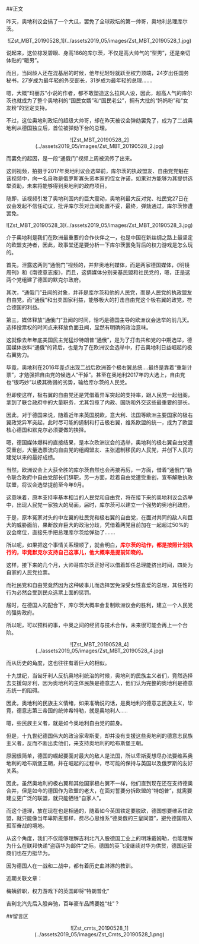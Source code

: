 ##正文

昨天，奥地利议会搞了一个大瓜，罢免了全球政坛的第一帅哥，奥地利总理库尔茨。

 <div align="center">![Zst_MBT_20190528_1](../assets2019_05/images/Zst_MBT_20190528_1.jpg)</div>

说起来，这位棕发碧眼、身高186的库尔茨，不仅是高大帅气的“型男”，还是亲切体贴的“暖男”。

而且，当同龄人还在混基层的时候，他年纪轻轻就跃至权力顶端，24岁出任国务秘书，27岁成为最年轻的外交部长，31岁成为最年轻的总理.......

嗯，大概“玛丽苏”小说的作者，都不敢塑造这么拉风人设，因此，超高人气的库尔茨也就成为了整个奥地利的“国民女婿”和“国民老公”，拥有大批的“妈妈粉”和“女友粉”的坚定支持。

不过，这位奥地利政坛的超级大帅哥，却在昨天被议会弹劾罢免了，成为了二战奥地利从德国独立后，首位被弹劾下台的总理。

 <div align="center">![Zst_MBT_20190528_2](../assets2019_05/images/Zst_MBT_20190528_2.jpg)</div>

而罢免的起因，是一段“通俄门”视频上周被流传了出来。

这则视频，拍摄于2017年奥地利议会选举前，库尔茨的执政盟友、自由党党魁在该视频中，向一名自称是俄罗斯寡头资本家的侄女许诺，如果对方能够为其提供选举资助，未来将能够得到奥地利的政府项目。

随即，该视频引发了奥地利国内的巨大震动，奥地利最大反对党、社民党27日在议会发起不信任动议，批评库尔茨对丑闻处置不妥，最终，弹劾通过，库尔茨惨遭罢免。

 <div align="center">![Zst_MBT_20190528_3](../assets2019_05/images/Zst_MBT_20190528_3.jpg)</div>

介于奥地利是我们在欧洲最重要的合作伙伴之一，也是中国在新丝绸之路上最坚定的欧盟支持者，因此，政事堂还是要分析一下库尔茨罢免背后的权力游戏是怎么玩的。

首先，泄露这两则“通俄门”视频的，并非奥地利媒体，而是两家德国媒体，《明镜周刊》和《南德意志报》，而且，这俩媒体分别亲基民盟和社民党的，嗯，正是这两个党组建了德国的默克尔政府。

其次，“通俄门”丑闻的对象，并非是库尔茨和他的人民党，而是人民党的执政盟友自由党。而“通俄”和出卖国家利益，能够极大的打击自由党这个极右翼的政党，符合德国的利益。

第三，媒体释放“通俄门”丑闻的时间，恰巧是德国主导的欧洲议会选举的前几天。选择投票权的时间点来释放负面丑闻，显然有明确的政治意味。

这就像去年年底美国民主党猛炒特朗普“通俄”，是为了打击共和党的中期选举，德国媒体放料“通俄”的背后，也是为了在欧洲议会选举中，打击奥地利日益崛起的极右翼势力。

毕竟，奥地利在2016年差点出现二战后欧洲首个极右翼总统....最终是靠着“重新计票”，才勉强把自由党的候选人“干掉”。甚至在奥地利2017年的大选上，自由党也“很巧妙”以极其微弱的劣势，输给库尔茨的人民党。

但即使这样，极右翼的自由党还是凭借着异军突起的支持率，跟人民党一起组阁，拿到了联合政府中的大量职务，尤其包揽了内政、国防和外交这些最重要的部长。

因此，对于德国来说，随着近年来英国脱欧，意大利、法国等欧洲主要国家的极右翼政党异军突起，此时尽可能的遏制和打击极右翼，维系欧盟的统一，成为了欧盟核心德国和默克尔必须要做的抉择。

嗯，德国媒体爆料的直接结果，是本次欧洲议会的选举，奥地利的极右翼自由党遭受重创，大量选票流向自由党的组阁盟友、主张遏制移民的人民党，并创下人民的建党以来的最好成绩。

当然，欧洲议会上大获全胜的库尔茨自然也会再接再厉，一方面，借着“通俄门”勒令联合政府中自由党部长们辞职，另一方面，趁着自由党遭受重创，宣布解散执政联盟，将议会选举提前至今年9月。

这意味着，原本支持率基本相当的人民党和自由党，将在接下来的奥地利议会选举中，出现人民党一家独大的局面，届时，库尔茨可以建立一个强势的奥地利政府。

于是，原本冤家对头的中左翼的社民党和极右翼的自由党，在面对共同的敌人和巨大的威胁面前，果断放弃巨大的政治分歧，凭借着两党目前加在一起超过50%的议会席位，直接先手把总理库尔茨给弹劾了.......

所以呢，如果把这个事情关系理顺了，就会明白，<font color="red">**库尔茨的动作，都是按照计划执行的，毕竟默克尔支持自己这事儿，他大概率是提前知晓的。**</font>

这样，接下来的几个月，大帅哥库尔茨正好可以借着卸任总理能挤出时间，四处为自家的人民党拉票。

而社民党和自由党竟然因为这种破事儿而选择罢免深受女性喜爱的总理，其任性的行为必然会受到民众选票上面的惩罚。

届时，在德国人的配合下，库尔茨大概率会复制欧洲议会的胜利，建立一个人民党的强势政府。

所以呢，可以预料的事，中奥之间的经贸与技术合作，未来很可能会再上一个台阶。

 <div align="center">![Zst_MBT_20190528_4](../assets2019_05/images/Zst_MBT_20190528_4.jpg)</div>

而从历史的角度，这也往往有着巨大的相似。

十九世纪，当匈牙利人反抗奥地利统治的时候，奥地利的民族主义者们，竟然选择去支援匈牙利，因为奥地利的主体民族是德意志人，他们认为完整的奥地利是德意志统一的阻碍。

因此，奥地利的民族主义情绪，如果准确说的话，是奥地利的德意志民族主义，毕竟，德意志第三帝国的统帅希特勒，就是奥地利人.....

嗯，些民族主义者，就是如今奥地利自由党的前身。

但是，十九世纪德国伟大的政治家卑斯麦，却并没有支援这些奥地利的德意志民族主义者，反而不断出卖他们，来支持奥地利的哈布斯堡王朝。

原因很简单，德国的崛起要面对最大的敌人是法国，所以卑斯麦想尽办法要维系奥地利的哈布斯堡王朝，并在崛起的过程中，尽可能的保持与英国以及俄罗斯的友好关系。

因此，虽然奥地利的极右翼和其他国家极右翼不一样，他们直到现在还在支持德奥合并，但是如今的德国作为欧盟的老大，在面对誓要分拆欧盟的“特朗普”，就需要建立更广泛的联盟，就只能牺牲“自家人”。

而这个道理，放在现在也是相通的，随着如今英国铁定要脱欧，德国想要维系住欧盟，就只能像当年卑斯麦那样，费尽心思维系“德奥俄的三皇同盟”，避免德国陷入孤军奋战的境地。

从这个角度，我们不仅能够理解吉利北汽入股德国工业上的明珠戴姆勒，也能理解为什么在联邦快递“盗窃华为邮件”之际，德国的英飞凌继续对华为供货，德国运营商们也在力挺华为。

因为德国人在一战和二战中，都有着历史血淋淋的教训。

近期关联文章：

梅姨辞职，权力游戏下的英国即将“特朗普化”

吉利北汽先后入股奔驰，百年豪车品牌要姓“社”？

##留言区
 <div align="center">![Zst_cmts_20190528_1](../assets2019_05/images/Zst_Cmts_20190528_1.png)</div>